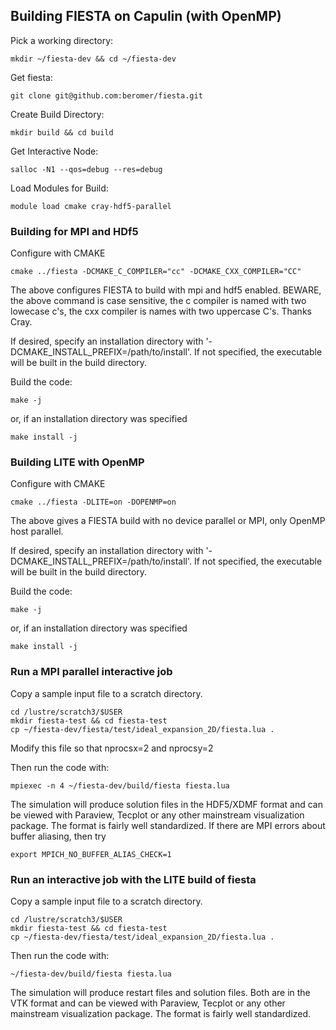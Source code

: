 ## Building FIESTA on Capulin (with OpenMP)

Pick a working directory:
```
mkdir ~/fiesta-dev && cd ~/fiesta-dev
```

Get fiesta:
```
git clone git@github.com:beromer/fiesta.git
```

Create Build Directory:
```
mkdir build && cd build
```

Get Interactive Node:
```
salloc -N1 --qos=debug --res=debug
```

Load Modules for Build:
```
module load cmake cray-hdf5-parallel
```

### Building for MPI and HDf5
Configure with CMAKE
```
cmake ../fiesta -DCMAKE_C_COMPILER="cc" -DCMAKE_CXX_COMPILER="CC"
```
The above configures FIESTA to build with mpi and hdf5 enabled.  BEWARE, the above command is case sensitive, the c compiler is named with two lowecase c's, the cxx compiler is names with two uppercase C's.  Thanks Cray.

If desired, specify an installation directory with '-DCMAKE_INSTALL_PREFIX=/path/to/install'.  If not specified, the executable will be built in the build directory.

Build the code:
```
make -j
```
or, if an installation directory was specified
```
make install -j
```

### Building LITE with OpenMP
Configure with CMAKE
```
cmake ../fiesta -DLITE=on -DOPENMP=on
```
The above gives a FIESTA build with no device parallel or MPI, only OpenMP host parallel.

If desired, specify an installation directory with '-DCMAKE_INSTALL_PREFIX=/path/to/install'.  If not specified, the executable will be built in the build directory.

Build the code:
```
make -j
```
or, if an installation directory was specified
```
make install -j
```

### Run a MPI parallel interactive job
Copy a sample input file to a scratch directory.

```
cd /lustre/scratch3/$USER
mkdir fiesta-test && cd fiesta-test
cp ~/fiesta-dev/fiesta/test/ideal_expansion_2D/fiesta.lua .
```
Modify this file so that nprocsx=2 and nprocsy=2

Then run the code with:
```
mpiexec -n 4 ~/fiesta-dev/build/fiesta fiesta.lua
```
The simulation will produce solution files in the HDF5/XDMF format and can be viewed with Paraview, Tecplot or any other mainstream visualization package.  The format is fairly well standardized.
If there are MPI errors about buffer aliasing, then try
```
export MPICH_NO_BUFFER_ALIAS_CHECK=1
```

### Run an interactive job with the LITE build of fiesta
Copy a sample input file to a scratch directory.

```
cd /lustre/scratch3/$USER
mkdir fiesta-test && cd fiesta-test
cp ~/fiesta-dev/fiesta/test/ideal_expansion_2D/fiesta.lua .
```

Then run the code with:
```
~/fiesta-dev/build/fiesta fiesta.lua
```
The simulation will produce restart files and solution files.  Both are in the VTK format and can be viewed with Paraview, Tecplot or any other mainstream visualization package.  The format is fairly well standardized.
